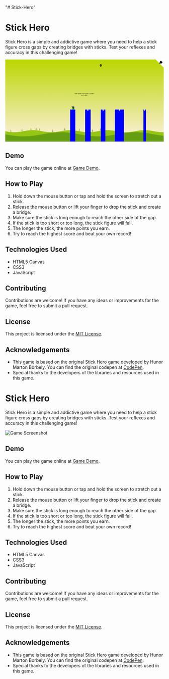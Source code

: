 "# Stick-Hero" 
# Stick Hero

Stick Hero is a simple and addictive game where you need to help a stick figure cross gaps by creating bridges with sticks. Test your reflexes and accuracy in this challenging game!

![Game Screenshot](./ScreenShhoot/screen.png)

## Demo

You can play the game online at [Game Demo](https://nassim167.github.io/Stick-Hero/).

## How to Play

1. Hold down the mouse button or tap and hold the screen to stretch out a stick.
2. Release the mouse button or lift your finger to drop the stick and create a bridge.
3. Make sure the stick is long enough to reach the other side of the gap.
4. If the stick is too short or too long, the stick figure will fall.
5. The longer the stick, the more points you earn.
6. Try to reach the highest score and beat your own record!

## Technologies Used

- HTML5 Canvas
- CSS3
- JavaScript

## Contributing

Contributions are welcome! If you have any ideas or improvements for the game, feel free to submit a pull request.

## License

This project is licensed under the [MIT License](LICENSE). 

## Acknowledgements

- This game is based on the original Stick Hero game developed by Hunor Marton Borbely. You can find the original codepen at [CodePen](https://codepen.io/HunorMarton/pen/xxOMQKg).
- Special thanks to the developers of the libraries and resources used in this game.

# Stick Hero

Stick Hero is a simple and addictive game where you need to help a stick figure cross gaps by creating bridges with sticks. Test your reflexes and accuracy in this challenging game!

![Game Screenshot](./screenshot.png)

## Demo

You can play the game online at [Game Demo](https://nassim167.github.io/stick-hero/).

## How to Play

1. Hold down the mouse button or tap and hold the screen to stretch out a stick.
2. Release the mouse button or lift your finger to drop the stick and create a bridge.
3. Make sure the stick is long enough to reach the other side of the gap.
4. If the stick is too short or too long, the stick figure will fall.
5. The longer the stick, the more points you earn.
6. Try to reach the highest score and beat your own record!

## Technologies Used

- HTML5 Canvas
- CSS3
- JavaScript

## Contributing

Contributions are welcome! If you have any ideas or improvements for the game, feel free to submit a pull request.

## License

This project is licensed under the [MIT License](LICENSE). 

## Acknowledgements

- This game is based on the original Stick Hero game developed by Hunor Marton Borbely. You can find the original codepen at [CodePen](https://codepen.io/HunorMarton/pen/xxOMQKg).
- Special thanks to the developers of the libraries and resources used in this game.

